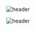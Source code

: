 ![header](https://capsule-render.vercel.app/api?text=capsule_render&animation=twinkling)

![header](https://capsule-render.vercel.app/api?type=rounded&color=gradient&text=%20asdf%20&height=300&fontSize=100&textBg=true)

